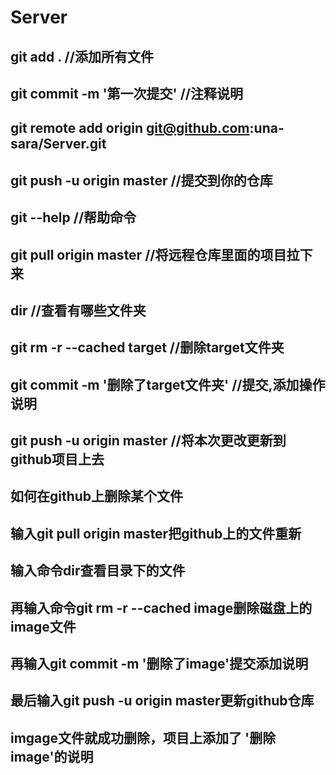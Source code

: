 # Server
## git add . //添加所有文件
## git commit -m '第一次提交' //注释说明
## git remote add origin git@github.com:una-sara/Server.git
## git push -u origin master //提交到你的仓库
## git --help //帮助命令
## git pull origin master //将远程仓库里面的项目拉下来
## dir //查看有哪些文件夹
## git rm -r --cached target //删除target文件夹
## git commit -m '删除了target文件夹' //提交,添加操作说明
## git push -u origin master //将本次更改更新到github项目上去
## 如何在github上删除某个文件
## 输入git pull origin master把github上的文件重新
## 输入命令dir查看目录下的文件
## 再输入命令git rm -r --cached image删除磁盘上的image文件
## 再输入git commit -m '删除了image'提交添加说明
## 最后输入git push -u origin master更新github仓库
## imgage文件就成功删除，项目上添加了 '删除image'的说明
